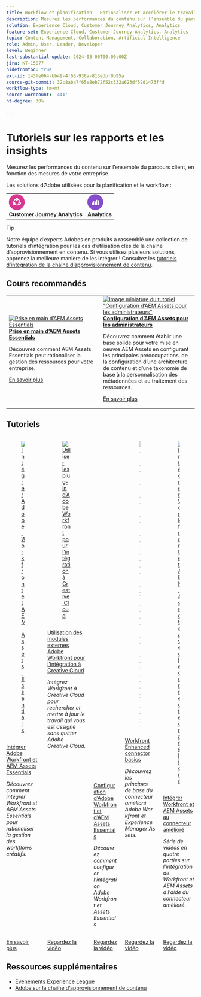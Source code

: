```yaml
---
title: Workflow et planification - Rationaliser et accélérer le travail
description: Mesurez les performances du contenu sur l’ensemble du parcours client, en fonction des mesures de votre entreprise.
solution: Experience Cloud, Customer Journey Analytics, Analytics
feature-set: Experience Cloud, Customer Journey Analytics, Analytics
topic: Content Management, Collaboration, Artificial Intelligence
role: Admin, User, Leader, Developer
level: Beginner
last-substantial-update: 2024-03-06T00:00:00Z
jira: KT-15077
hidefromtoc: true
exl-id: 143fe064-bb49-4f66-936a-813edbf0b95a
source-git-commit: 32c8aba7f65e8eb72f52c532a623df52d1473ffd
workflow-type: tm+mt
source-wordcount: '441'
ht-degree: 30%

---
```


# Tutoriels sur les rapports et les insights

Mesurez les performances du contenu sur l’ensemble du parcours client, en fonction des mesures de votre entreprise.

Les solutions d’Adobe utilisées pour la planification et le workflow :

<table>
    <tr style="border: 0;">
      <td style="align: center">
        <p style="margin: 0"><img alt="Customer Journey Analytics" src="/help/assets/ajo-logo.png" style="width: 42px;height:  42px;"></p>
        <strong>Customer Journey Analytics</strong>
      </td>
      <td style="align: center">
        <p style="margin: 0"><img alt="Analytics" src="/help/assets/analytics-logo.png" style="width: 42px;height:42px;"></p>
        <strong>Analytics</strong>
      </td>
    </tr>
</table>

>[!TIP]
>
>Notre équipe d’experts Adobes en produits a rassemblé une collection de tutoriels d’intégration pour les cas d’utilisation clés de la chaîne d’approvisionnement en contenu. Si vous utilisez plusieurs solutions, apprenez la meilleure manière de les intégrer !  Consultez les [tutoriels d’intégration de la chaîne d’approvisionnement de contenu](https://experienceleague.adobe.com/docs/integrations-learn/experience-cloud/solution-categories/content-supply-chain.html?lang=en).

## Cours recommandés

<table style="margin-top:0 !important">
    <tr>
      <td style="width:33%">
        <a href="https://experienceleague.adobe.com/docs/courses/using/experiencemanager-u-1-2023-assets-essentials.html" target="_blank">
          <img alt="Prise en main d’AEM Assets Essentials" src="https://cdn.experienceleague.adobe.com/thumb/getting-started-with-assets-essentials.png">
        </a>
        <div>
          <a href="https://experienceleague.adobe.com/docs/courses/using/experiencemanager-u-1-2023-assets-essentials.html" target="_blank">
        <strong>Prise en main d’AEM Assets Essentials</strong></a>
        <p class="is-size-7 recs-limit-description">Découvrez comment AEM Assets Essentials peut rationaliser la gestion des ressources pour votre entreprise.</p>
        <p><a href="https://experienceleague.adobe.com/docs/courses/using/experiencemanager-u-1-2023-assets-essentials.html" class="spectrum-Button spectrum-Button--outline spectrum-Button--primary spectrum-Button--sizeM"><span class="spectrum-Button-label has-no-wrap has-text-weight-bold">En savoir plus</span></a></p>
        </div>
      </td>
      <td style="width:33%">
        <a href="https://experienceleague.adobe.com/docs/courses/using/experiencemanager-a-1-2020-1-assets.html" target="_blank">
          <img alt="Image miniature du tutoriel &quot;Configuration d’AEM Assets pour les administrateurs&quot;" src="https://cdn.experienceleague.adobe.com/thumb/configuring-aem-assets-for-administrators.jpg">
        </a>
        <div>
          <a href="https://experienceleague.adobe.com/docs/courses/using/experiencemanager-a-1-2020-1-assets.html" target="_blank">
        <strong>Configuration d’AEM Assets pour les administrateurs</strong></a>
        <p class="is-size-7 recs-limit-description">Découvrez comment établir une base solide pour votre mise en oeuvre AEM Assets en configurant les principales préoccupations, de la configuration d’une architecture de contenu et d’une taxonomie de base à la personnalisation des métadonnées et au traitement des ressources.</p>
        </div>
        <p><a href="https://experienceleague.adobe.com/docs/courses/using/experiencemanager-a-1-2020-1-assets.html" class="spectrum-Button spectrum-Button--outline spectrum-Button--primary spectrum-Button--sizeM"><span class="spectrum-Button-label has-no-wrap has-text-weight-bold">En savoir plus</span></a></p>
      </td>
    </tr>
</table>

## Tutoriels

<div class="columns is-multiline"><div class="column is-half-tablet is-half-desktop is-one-third-widescreen" aria-label="Integrate Adobe Workfront and AEM Assets Essentials" tabIndex="0">
  <div class="card" style="height: 100%; display: flex; flex-direction: column; height: 100%;">
    <div class="card-image">
      <figure class="image x-is-16by9">
        <a href="https://experienceleague.adobe.com/docs/experience-manager-learn/assets-essentials/workfront/overview.html" title="Intégrer Adobe Workfront et AEM Assets Essentials" tabindex="-1">
          <img class="is-bordered-r-small" src="https://cdn.experienceleague.adobe.com/thumb/docs-workfront.png" alt="Intégrer Adobe Workfront et AEM Assets Essentials">
        </a>
      </figure>
    </div>
    <div class="card-content is-padded-small" style="display: flex; flex-direction: column; flex-grow: 1; justify-content: space-between;">
      <div class="top-card-content">
          <p class="headline is-size-6 has-text-weight-bold">
              <a href="https://experienceleague.adobe.com/docs/experience-manager-learn/assets-essentials/workfront/overview.html" title="Intégrer Adobe Workfront et AEM Assets Essentials">Intégrer Adobe Workfront et AEM Assets Essentials</a>
          </p>
          <p class="is-size-6"><em>Découvrez comment intégrer Workfront et AEM Assets Essentials pour rationaliser la gestion des workflows créatifs.</em></p>
      </div>
      <a href="https://experienceleague.adobe.com/docs/experience-manager-learn/assets-essentials/workfront/overview.html" class="spectrum-Button spectrum-Button--outline spectrum-Button--primary spectrum-Button--sizeM" style="align-self: flex-start; margin-top: 1rem;">
        <span class="spectrum-Button-label has-no-wrap has-text-weight-bold">En savoir plus</span>
      </a>
    </div>
  </div>
</div><div class="column is-half-tablet is-half-desktop is-one-third-widescreen" aria-label="Use Adobe Workfront plugins to integrate with Creative Cloud" tabIndex="1">
  <div class="card" style="height: 100%; display: flex; flex-direction: column; height: 100%;">
    <div class="card-image">
      <figure class="image x-is-16by9">
        <a href="https://experienceleague.adobe.com/docs/workfront/using/adobe-workfront-integrations/workfront-for-creative-cloud/wf-adobe-cc.html" title="Utiliser les plug-in d’Adobe Workfront pour l’intégration à Creative Cloud" tabindex="-1">
          <img class="is-bordered-r-small" src="https://video.tv.adobe.com/v/3415452?format=jpeg" alt="Utiliser les plug-in d’Adobe Workfront pour l’intégration à Creative Cloud">
        </a>
      </figure>
    </div>
    <div class="card-content is-padded-small" style="display: flex; flex-direction: column; flex-grow: 1; justify-content: space-between;">
      <div class="top-card-content">
          <p class="headline is-size-6 has-text-weight-bold">
              <a href="https://experienceleague.adobe.com/docs/workfront/using/adobe-workfront-integrations/workfront-for-creative-cloud/wf-adobe-cc.html" title="Utiliser les plug-in d’Adobe Workfront pour l’intégration à Creative Cloud"> Utilisation des modules externes Adobe Workfront pour l’intégration à Creative Cloud</a>
          </p>
          <p class="is-size-6"><em>Intégrez Workfront à Creative Cloud pour rechercher et mettre à jour le travail qui vous est assigné sans quitter Adobe Creative Cloud.</em></p>
      </div>
      <a href="https://experienceleague.adobe.com/docs/workfront/using/adobe-workfront-integrations/workfront-for-creative-cloud/wf-adobe-cc.html" class="spectrum-Button spectrum-Button--outline spectrum-Button--primary spectrum-Button--sizeM" style="align-self: flex-start; margin-top: 1rem;">
        <span class="spectrum-Button-label has-no-wrap has-text-weight-bold">Regardez la vidéo</span>
      </a>
    </div>
  </div>
</div><div class="column is-half-tablet is-half-desktop is-one-third-widescreen" aria-label="Configure Adobe Workfront and AEM Assets Essentials" tabIndex="2">
  <div class="card" style="height: 100%; display: flex; flex-direction: column; height: 100%;">
    <div class="card-image">
      <figure class="image x-is-16by9">
        <a href="https://experienceleague.adobe.com/docs/experience-manager-learn/assets-essentials/workfront/configure.html?lang=fr" title="Configuration d’Adobe Workfront et d’AEM Assets Essentials" tabindex="-1">
          <img class="is-bordered-r-small" src="https://video.tv.adobe.com/v/336254?format=jpeg" alt="Configuration d’Adobe Workfront et d’AEM Assets Essentials">
        </a>
      </figure>
    </div>
    <div class="card-content is-padded-small" style="display: flex; flex-direction: column; flex-grow: 1; justify-content: space-between;">
      <div class="top-card-content">
          <p class="headline is-size-6 has-text-weight-bold">
              <a href="https://experienceleague.adobe.com/docs/experience-manager-learn/assets-essentials/workfront/configure.html?lang=fr" title="Configuration d’Adobe Workfront et d’AEM Assets Essentials"> Configuration d’Adobe Workfront et d’AEM Assets Essentials</a>
          </p>
          <p class="is-size-6"><em>Découvrez comment configurer l’intégration Adobe Workfront et Assets Essentials</em></p>
      </div>
      <a href="https://experienceleague.adobe.com/docs/experience-manager-learn/assets-essentials/workfront/configure.html?lang=fr" class="spectrum-Button spectrum-Button--outline spectrum-Button--primary spectrum-Button--sizeM" style="align-self: flex-start; margin-top: 1rem;">
        <span class="spectrum-Button-label has-no-wrap has-text-weight-bold">Regardez la vidéo</span>
      </a>
    </div>
  </div>
</div><div class="column is-half-tablet is-half-desktop is-one-third-widescreen" aria-label="Workfront enhanced connector basics" tabIndex="3">
  <div class="card" style="height: 100%; display: flex; flex-direction: column; height: 100%;">
    <div class="card-image">
      <figure class="image x-is-16by9">
        <a href="https://experienceleague.adobe.com/docs/experience-manager-learn/assets/workfront/enhanced-connector/basics.html?lang=fr" title="Principes de base du connecteur amélioré Workfront" tabindex="-1">
          <img class="is-bordered-r-small" src="https://video.tv.adobe.com/v/337575?format=jpeg" alt="Principes de base du connecteur amélioré Workfront">
        </a>
      </figure>
    </div>
    <div class="card-content is-padded-small" style="display: flex; flex-direction: column; flex-grow: 1; justify-content: space-between;">
      <div class="top-card-content">
          <p class="headline is-size-6 has-text-weight-bold">
              <a href="https://experienceleague.adobe.com/docs/experience-manager-learn/assets/workfront/enhanced-connector/basics.html?lang=fr" title="Principes de base du connecteur amélioré Workfront">Workfront Enhanced connector basics</a>
          </p>
          <p class="is-size-6"><em>Découvrez les principes de base du connecteur amélioré Adobe Workfront et Experience Manager Assets.</em></p>
      </div>
      <a href="https://experienceleague.adobe.com/docs/experience-manager-learn/assets/workfront/enhanced-connector/basics.html?lang=fr" class="spectrum-Button spectrum-Button--outline spectrum-Button--primary spectrum-Button--sizeM" style="align-self: flex-start; margin-top: 1rem;">
        <span class="spectrum-Button-label has-no-wrap has-text-weight-bold">Regardez la vidéo</span>
      </a>
    </div>
  </div>
</div><div class="column is-half-tablet is-half-desktop is-one-third-widescreen" aria-label="Integrate Workfront and AEM Assets with the enhanced connector" tabIndex="4">
  <div class="card" style="height: 100%; display: flex; flex-direction: column; height: 100%;">
    <div class="card-image">
      <figure class="image x-is-16by9">
        <a href="https://experienceleague.adobe.com/docs/experience-manager-learn/assets/workfront/enhanced-connector/aem-experts-series/overview.html" title="Intégrer Workfront et AEM Assets avec le connecteur amélioré" tabindex="-1">
          <img class="is-bordered-r-small" src="https://video.tv.adobe.com/v/340331?format=jpeg" alt="Intégrer Workfront et AEM Assets avec le connecteur amélioré">
        </a>
      </figure>
    </div>
    <div class="card-content is-padded-small" style="display: flex; flex-direction: column; flex-grow: 1; justify-content: space-between;">
      <div class="top-card-content">
          <p class="headline is-size-6 has-text-weight-bold">
              <a href="https://experienceleague.adobe.com/docs/experience-manager-learn/assets/workfront/enhanced-connector/aem-experts-series/overview.html" title="Intégrer Workfront et AEM Assets avec le connecteur amélioré">Intégrer Workfront et AEM Assets au connecteur amélioré</a>
          </p>
          <p class="is-size-6"><em>Série de vidéos en quatre parties sur l’intégration de Workfront et AEM Assets à l’aide du connecteur amélioré.</em></p>
      </div>
      <a href="https://experienceleague.adobe.com/docs/experience-manager-learn/assets/workfront/enhanced-connector/aem-experts-series/overview.html" class="spectrum-Button spectrum-Button--outline spectrum-Button--primary spectrum-Button--sizeM" style="align-self: flex-start; margin-top: 1rem;">
        <span class="spectrum-Button-label has-no-wrap has-text-weight-bold">Regardez la vidéo</span>
      </a>
    </div>
  </div>
</div></div>

<!--
<table class="tablelayout-is-fixed">
<tr>
  <td>
    <a href="https://experienceleague.adobe.com/docs/experience-manager-learn/assets-essentials/workfront/overview.html">
      <img alt="Integrate Adobe Workfront and AEM Assets Essentials" src="https://cdn.experienceleague.adobe.com/thumb/docs-workfront.png">
    </a>
    <div>
      <a href="https://experienceleague.adobe.com/docs/experience-manager-learn/assets-essentials/workfront/overview.html">
    <strong>Integrate Adobe Workfront and AEM Assets Essentials</strong>
    </a>
    </div>
    <p>
    <em>Learn how to integrate Workfront and AEM Assets Essentials to streamline the management of creative workflows.</em>
    </p><p>
  </p></td>
  <td>
    <a href="https://experienceleague.adobe.com/docs/workfront-learn/tutorials-workfront/integrations/adobe-creative-cloud/use-adobe-workfront-extensions-for-creative-cloud.html">
      <img alt="Use Adobe Workfront plugins to integrate with Creative Cloud" src="https://video.tv.adobe.com/v/3415452?format=jpeg">
    </a>
    <div>
      <a href="https://experienceleague.adobe.com/docs/workfront-learn/tutorials-workfront/integrations/adobe-creative-cloud/use-adobe-workfront-extensions-for-creative-cloud.html">
    <strong>Use Adobe Workfront plugins to integrate with Creative Cloud</strong>
    </a>
    </div>
    <p>
    <em>Integrate Workfront with Creative Cloud to find and update the work assigned to you without leaving Adobe Creative Cloud.</em>
    </p><p>
  </p></td>
  <td>
    <a href="https://experienceleague.adobe.com/docs/experience-manager-learn/assets-essentials/workfront/configure.html">
    <img alt="Configure Adobe Workfront and AEM Assets Essentials" src="https://video.tv.adobe.com/v/336254?format=jpeg">
    </a>
    <div>
    <a href="https://experienceleague.adobe.com/docs/experience-manager-learn/assets-essentials/workfront/configure.html">
    <strong>Configure Adobe Workfront and AEM Assets Essentials</strong>
    </a>
    </div>
    <p>
    <em>Learn how to configure the Adobe Workfront and Assets Essentials integration</em>
    </p>
  </td>
  </tr>
  <tr>
  <td>
    <a href="https://experienceleague.adobe.com/docs/experience-manager-learn/assets/workfront/enhanced-connector/basics.html">
      <img alt="Workfront enhanced connector basics" src="https://video.tv.adobe.com/v/337575?format=jpeg">
    </a>
     <div>
      <a href="https://experienceleague.adobe.com/docs/experience-manager-learn/assets/workfront/enhanced-connector/basics.html">
        <strong>Workfront enhanced connector basics</strong>
      </a>
    </div>
    <p>
    <em>Learn about the basics of the Adobe Workfront and Experience Manager Assets enhanced connector.</em>
    </p>
  </td>
  <td>
    <a href="https://experienceleague.adobe.com/docs/experience-manager-learn/assets/workfront/enhanced-connector/aem-experts-series/overview.html">
      <img alt="Integrate Workfront and AEM Assets with the enhanced connector" src="https://video.tv.adobe.com/v/340331?format=jpeg">
    </a>
    <div>
      <a href="https://experienceleague.adobe.com/docs/experience-manager-learn/assets/workfront/enhanced-connector/aem-experts-series/overview.html">
    <strong>Integrate Workfront and AEM Assets with the enhanced connector</strong>
    </a>
    </div>
    <p>
    <em>Four part videos series on integrating Workfront and AEM Assets using the enhanced connector.</em>
    </p><p>
  </p></td>  
</tr>
</table>
-->

## Ressources supplémentaires

* [Événements Experience League](https://experienceleague.adobe.com/events/)
* [Adobe sur la chaîne d’approvisionnement de contenu](https://business.adobe.com/resources/webinars/adobe-on-the-content-supply-chain.html)
